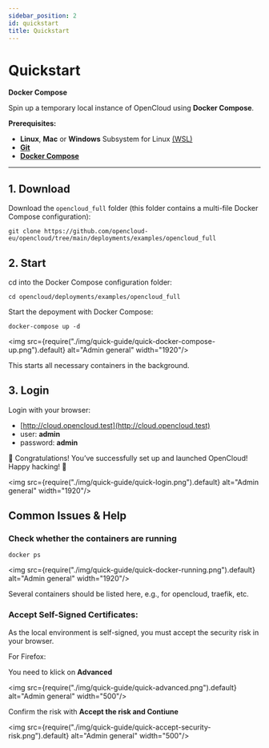 ```yaml
---
sidebar_position: 2
id: quickstart
title: Quickstart
---
```


# Quickstart
**Docker Compose**

Spin up a temporary local instance of OpenCloud using **Docker Compose**.


**Prerequisites:**
- **Linux**, **Mac** or **Windows** Subsystem for Linux [(WSL)](https://learn.microsoft.com/en-us/windows/wsl/install)
- [**Git**](https://git-scm.com/book/en/v2/Getting-Started-Installing-Git)
- [**Docker Compose**](https://docs.docker.com/compose/install/)


---

##  1. Download

Download the `opencloud_full` folder (this folder contains a multi-file Docker Compose configuration):

```Shell
git clone https://github.com/opencloud-eu/opencloud/tree/main/deployments/examples/opencloud_full
```



## 2. Start

cd into the Docker Compose configuration folder:

```Shell
cd opencloud/deployments/examples/opencloud_full
```


Start the depoyment with Docker Compose:

```
docker-compose up -d
```

<img src={require("./img/quick-guide/quick-docker-compose-up.png").default} alt="Admin general" width="1920"/>

This starts all necessary containers in the background.

## 3. Login

Login with your browser:
- [http://cloud.opencloud.test](http://cloud.opencloud.test)
- user: **admin**
- password: **admin**

🥳 Congratulations! You’ve successfully set up and launched OpenCloud! Happy hacking! 🎉

<img src={require("./img/quick-guide/quick-login.png").default} alt="Admin general" width="1920"/>

## Common Issues & Help

### Check whether the containers are running

```
docker ps
```

<img src={require("./img/quick-guide/quick-docker-running.png").default} alt="Admin general" width="1920"/>

Several containers should be listed here, e.g., for opencloud, traefik, etc.


### Accept Self-Signed Certificates:

As the local environment is self-signed, you must accept the security risk in your browser.

For Firefox:

You need to klick on **Advanced**

<img src={require("./img/quick-guide/quick-advanced.png").default} alt="Admin general" width="500"/>

Confirm the risk with **Accept the risk and Contiune**

<img src={require("./img/quick-guide/quick-accept-security-risk.png").default} alt="Admin general" width="500"/>

